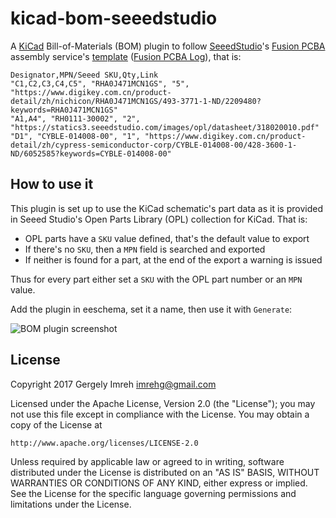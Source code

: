 # kicad-bom-seeedstudio

A [KiCad](https://kicad-pcb.org) Bill-of-Materials (BOM) plugin to follow
[SeeedStudio](https://www.seedstudio.com)'s [Fusion PCBA](https://www.seeedstudio.com/fusion_pcb.html)
assembly service's [template](https://statics3.seeedstudio.com/files/20184/2018.xlsx) ([Fusion PCBA Log](http://support.seeedstudio.com/knowledgebase/articles/1886734-how-do-i-prepare-the-bill-of-materials-bom-file)),
that is:

```
Designator,MPN/Seeed SKU,Qty,Link
"C1,C2,C3,C4,C5", "RHA0J471MCN1GS", "5", "https://www.digikey.com.cn/product-detail/zh/nichicon/RHA0J471MCN1GS/493-3771-1-ND/2209480?keywords=RHA0J471MCN1GS"
"A1,A4", "RH0111-30002", "2", "https://statics3.seeedstudio.com/images/opl/datasheet/318020010.pdf"
"D1", "CYBLE-014008-00", "1", "https://www.digikey.com.cn/product-detail/zh/cypress-semiconductor-corp/CYBLE-014008-00/428-3600-1-ND/6052585?keywords=CYBLE-014008-00"
```

## How to use it

This plugin is set up to use the KiCad schematic's part data as it is
provided in Seeed Studio's Open Parts Library (OPL) collection for KiCad. That is:

* OPL parts have a `SKU` value defined, that's the default value to export
* If there's no `SKU`, then a `MPN` field is searched and exported
* If neither is found for a part, at the end of the export a warning is issued

Thus for every part either set a `SKU` with the OPL part number or an `MPN`
value.

Add the plugin in eeschema, set it a name, then use it with `Generate`:

![BOM plugin screenshot](img/bom_plugin.png)

## License

Copyright 2017 Gergely Imreh <imrehg@gmail.com>

Licensed under the Apache License, Version 2.0 (the "License");
you may not use this file except in compliance with the License.
You may obtain a copy of the License at

    http://www.apache.org/licenses/LICENSE-2.0

Unless required by applicable law or agreed to in writing, software
distributed under the License is distributed on an "AS IS" BASIS,
WITHOUT WARRANTIES OR CONDITIONS OF ANY KIND, either express or implied.
See the License for the specific language governing permissions and
limitations under the License.
